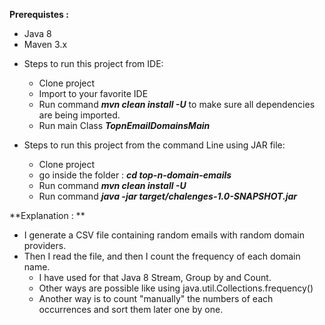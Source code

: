  **Prerequistes :** 
 
 - Java 8
 - Maven 3.x
 
 * Steps to run this project from IDE: 
    - Clone project
    - Import to your favorite IDE
    - Run command ***mvn clean install -U*** to make sure all dependencies are being imported.
    - Run main Class ***TopnEmailDomainsMain***
 
 * Steps to run this project from the command Line using JAR file: 
    
    - Clone project
    - go inside the folder : ***cd top-n-domain-emails***
    - Run command ***mvn clean install -U***
    - Run command ***java -jar target/chalenges-1.0-SNAPSHOT.jar*** 
    
 **Explanation : **
  
  - I generate a CSV file containing random emails with random domain providers.
  - Then I read the file, and then I count the frequency of each domain name.   
     - I have used for that Java 8 Stream, Group by and Count.    
     - Other ways are possible like using java.util.Collections.frequency()   
     - Another way is to count "manually" the numbers of each occurrences and sort them later one by one.   
    

